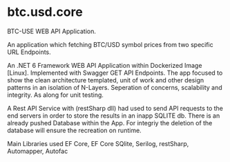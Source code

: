 # btc.usd.core

BTC-USE WEB API Application.

An application which fetching BTC/USD symbol prices from two specific URL Endpoints.

An .NET 6 Framework WEB API Application within Dockerized Image [Linux].
Implemented with Swagger GET API Endpoints. 
The app focused to show the clean architecture templated, unit of work and other design patterns in an isolation of N-Layers. 
Seperation of concerns, scalability and integrity. 
As along for unit testing.

A Rest API Service with (restSharp dll) had used to send API requests to the end servers in order to store the results in an inapp SQLITE db.
There is an already pushed Database within the App. For integriy the deletion of the database will ensure the recreation on runtime.

Main Libraries used 
EF Core,
EF Core SQlite,
Serilog,
restSharp,
Automapper,
Autofac
